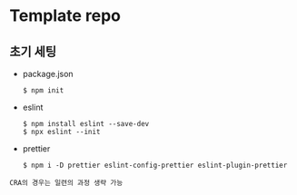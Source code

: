 # Template repo

## 초기 세팅

- package.json

  ```
  $ npm init
  ```

- eslint

  ```
  $ npm install eslint --save-dev
  $ npx eslint --init
  ```

- prettier

  ```
  $ npm i -D prettier eslint-config-prettier eslint-plugin-prettier
  ```

`CRA의 경우는 일련의 과정 생략 가능`
